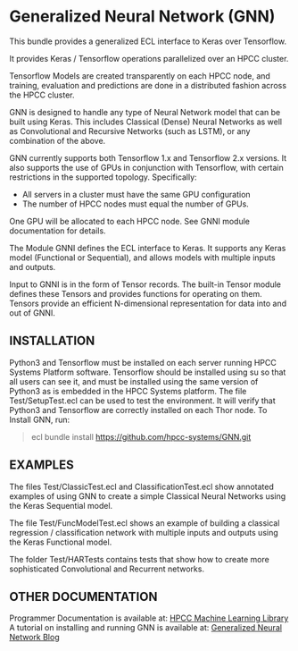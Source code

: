# Generalized Neural Network (GNN)
This bundle provides a generalized ECL interface to Keras over Tensorflow.

It provides Keras / Tensorflow operations parallelized over an HPCC cluster.

Tensorflow Models are created transparently on each HPCC node, and training, evaluation and predictions
are done in a distributed fashion across the HPCC cluster.

GNN is designed to handle any type of Neural Network model that can be built
using Keras.  This includes Classical (Dense) Neural Networks as
well as Convolutional and Recursive Networks (such as LSTM), or any combination
of the above. 

GNN currently supports both Tensorflow 1.x and Tensorflow 2.x versions. It also supports the use of
GPUs in conjunction with Tensorflow, with certain
restrictions in the supported topology.  Specifically:
- All servers in a cluster must have the same GPU configuration
- The number of HPCC nodes must equal the number of GPUs.

One GPU will be allocated to each HPCC node. See GNNI module documentation for details.

The Module GNNI defines the ECL interface to Keras.  It supports any Keras
model (Functional or Sequential), and allows models with multiple inputs
and outputs.

Input to GNNI is in the form of Tensor records.  The built-in Tensor module defines
these Tensors and provides functions for operating on them.  Tensors provide an
efficient N-dimensional representation for data into and out of GNNI.

## INSTALLATION
Python3 and Tensorflow must be installed on each server running HPCC Systems Platform
software.  Tensorflow should be installed
using su so that all users can see it, and must be installed using the same version of
Python3 as is embedded in the HPCC Systems platform.
The file Test/SetupTest.ecl can be used to test the environment.  It will verify
that Python3 and Tensorflow are correctly installed on each Thor node.  To Install GNN, run:

> ecl bundle install https://github.com/hpcc-systems/GNN.git

## EXAMPLES
The files Test/ClassicTest.ecl and ClassificationTest.ecl show annotated examples
of using GNN to create a simple Classical Neural Networks using the Keras Sequential
model.

The file Test/FuncModelTest.ecl shows an example of building a classical regression /
classification network with multiple inputs and outputs using the Keras Functional
model.

The folder Test/HARTests
contains tests that show how to create more sophisticated Convolutional and
Recurrent networks.

## OTHER DOCUMENTATION
Programmer Documentation is available at:
[HPCC Machine Learning Library](http://hpccsystems.com/download/free-modules/machine-learning-library)
A tutorial on installing and running GNN is available at:
[Generalized Neural Network Blog](http://hpccsystems.com/blog/gnn-bundle)